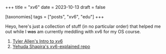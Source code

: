 +++
title = "xv6"
date = 2023-10-13
draft = false

[taxonomies]
tags = ["posts", "xv6", "edu"]
+++

Heyo, here's just a collection of stuff (in no particular order) that helped me out while I ~~was~~ am currently meddling with xv6 for my OS course.

1. [Tyler Allen's Intro to xv6](https://tnallen.people.clemson.edu/2019/03/04/intro-to-xv6.html)
2. [Yehuda Shapira's xv6-explained repo](https://github.com/YehudaShapira/xv6-explained)
